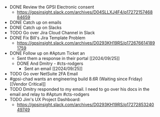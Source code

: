 - DONE Review the GPSI Electronic consent
	- https://gpsinsight.slack.com/archives/D04SLLXJ4F4/p1727215746884659
- DONE Catch up on emails
- DONE Catch up on Slacks
- TODO Go over Jira Cloud Channel in Slack
- DONE Fix Bill's Jira Template Problem
	- https://gpsinsight.slack.com/archives/D0293KH19RS/p1726766141891759
- DONE Follow up on #Aptum Ticket an
	- Sent them a response in their portal [[2024/09/25]]
	- DONE And Dmitry - #cts-rodgers
		- Sent an email [[2024/09/25]]
- TODO Go over NetSuite 2FA Email
- #gpsi-chad wants an engineering build 8.6R (Waiting since Friday) [[Vendor Critical]]
- TODO Dmitry responded to my email. I need to go over his docs in the email and relay to #Aptum #cts-rodgers
- TODO Jim's UX Project Dashboard:
	- https://gpsinsight.slack.com/archives/D0293KH19RS/p1727285324049749
